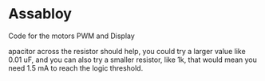 # Assabloy
Code for the motors PWM and Display


apacitor across the resistor should help, you could try a larger value like 0.01 uF, and you can also try a smaller resistor, like 1k,
that would mean you need 1.5 mA to reach the logic threshold.
